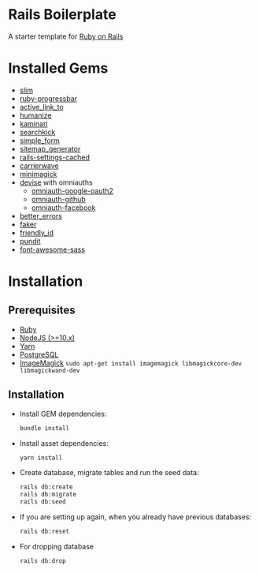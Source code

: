 # Rails Boilerplate
A starter template for [Ruby on Rails](https://rubyonrails.org/)

# Installed Gems
- [slim](https://github.com/slim-template/slim)
- [ruby-progressbar](https://github.com/jfelchner/ruby-progressbar)
- [active_link_to](https://github.com/comfy/active_link_to)
- [humanize](https://github.com/radar/humanize)
- [kaminari](https://github.com/kaminari/kaminari)
- [searchkick](https://github.com/ankane/searchkick)
- [simple_form](https://github.com/heartcombo/simple_form)
- [sitemap_generator](https://github.com/kjvarga/sitemap_generator)
- [rails-settings-cached](https://github.com/huacnlee/rails-settings-cached)
- [carrierwave](https://github.com/carrierwaveuploader/carrierwave)
- [minimagick](https://github.com/minimagick/minimagick)
- [devise](https://github.com/heartcombo/devise) with omniauths
  - [omniauth-google-oauth2](https://github.com/zquestz/omniauth-google-oauth2)
  - [omniauth-github](https://github.com/omniauth/omniauth-github)
  - [omniauth-facebook](https://github.com/simi/omniauth-facebook)
- [better_errors](https://github.com/BetterErrors/better_errors)
- [faker](https://github.com/faker-ruby/faker)
- [friendly_id](https://github.com/norman/friendly_id)
- [pundit](https://github.com/varvet/pundit)
- [font-awesome-sass](https://github.com/FortAwesome/font-awesome-sass)

# Installation
## Prerequisites
- [Ruby](https://rvm.io/)
- [NodeJS (>=10.x)](https://nodejs.org/en/download/package-manager/#debian-and-ubuntu-based-linux-distributions)
- [Yarn](https://yarnpkg.com/lang/en/docs/install/#debian-stable)
- [PostgreSQL](https://www.postgresql.org/download/)
- [ImageMagick](https://imagemagick.org/) `sudo apt-get install imagemagick libmagickcore-dev libmagickwand-dev`

## Installation
- Install GEM dependencies:

  ```bash
  bundle install
  ```

- Install asset dependencies:

  ```bash
  yarn install
  ```

- Create database, migrate tables and run the seed data:

  ```bash
  rails db:create
  rails db:migrate
  rails db:seed
  ```

- If you are setting up again, when you already have previous databases:

  ```bash
  rails db:reset
  ```
- For dropping database
  ```bash
  rails db:drop
  ``` 